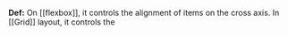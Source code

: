 **Def:** On [[flexbox]], it controls the alignment of items on the cross axis. In [[Grid]] layout, it controls the 